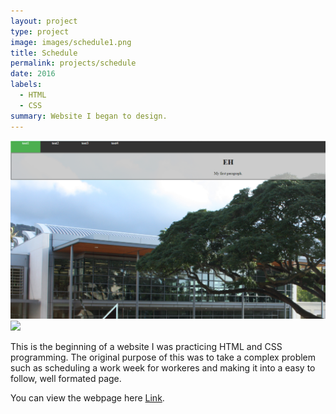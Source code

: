```yaml
---
layout: project
type: project
image: images/schedule1.png
title: Schedule
permalink: projects/schedule
date: 2016
labels:
  - HTML
  - CSS
summary: Website I began to design. 
---
```



<div class="ui small rounded images">
  <img class="ui image" src="../images/schedule2.png">
  <img class="ui image" src="../images/schedule3.png">
</div>

This is the beginning of a website I was practicing HTML and CSS programming. The original purpose of this was to take a complex problem such as scheduling a work week for workeres and making it into a easy to follow, well formated page. 

You can view the webpage here  [Link](http://www2.hawaii.edu/~slike/schedule/home.html).
